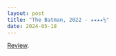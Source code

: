 ```yaml
---
layout: post
title: "The Batman, 2022 - ★★★★½"
date: 2024-05-18
---
```


[Review](https://letterboxd.com/pavlesap/film/the-batman/1/).
